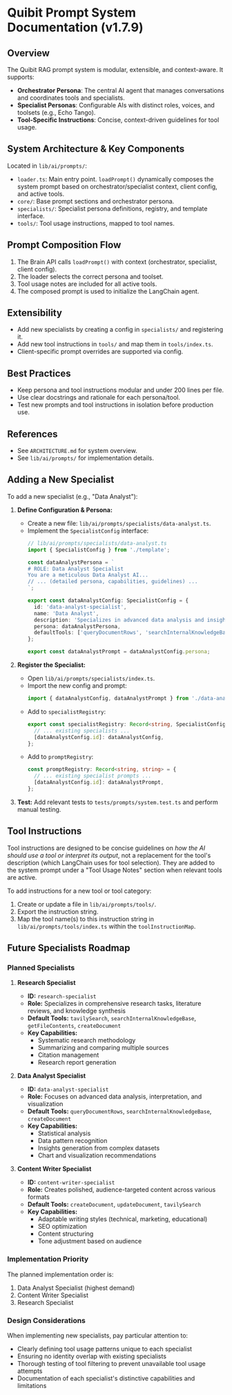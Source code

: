 # Quibit Prompt System Documentation (v1.7.9)

## Overview

The Quibit RAG prompt system is modular, extensible, and context-aware. It supports:
- **Orchestrator Persona**: The central AI agent that manages conversations and coordinates tools and specialists.
- **Specialist Personas**: Configurable AIs with distinct roles, voices, and toolsets (e.g., Echo Tango).
- **Tool-Specific Instructions**: Concise, context-driven guidelines for tool usage.

## System Architecture & Key Components

Located in `lib/ai/prompts/`:
- `loader.ts`: Main entry point. `loadPrompt()` dynamically composes the system prompt based on orchestrator/specialist context, client config, and active tools.
- `core/`: Base prompt sections and orchestrator persona.
- `specialists/`: Specialist persona definitions, registry, and template interface.
- `tools/`: Tool usage instructions, mapped to tool names.

## Prompt Composition Flow

1. The Brain API calls `loadPrompt()` with context (orchestrator, specialist, client config).
2. The loader selects the correct persona and toolset.
3. Tool usage notes are included for all active tools.
4. The composed prompt is used to initialize the LangChain agent.

## Extensibility
- Add new specialists by creating a config in `specialists/` and registering it.
- Add new tool instructions in `tools/` and map them in `tools/index.ts`.
- Client-specific prompt overrides are supported via config.

## Best Practices
- Keep persona and tool instructions modular and under 200 lines per file.
- Use clear docstrings and rationale for each persona/tool.
- Test new prompts and tool instructions in isolation before production use.

## References
- See `ARCHITECTURE.md` for system overview.
- See `lib/ai/prompts/` for implementation details.

## Adding a New Specialist

To add a new specialist (e.g., "Data Analyst"):

1.  **Define Configuration & Persona:**
    * Create a new file: `lib/ai/prompts/specialists/data-analyst.ts`.
    * Implement the `SpecialistConfig` interface:
        ```typescript
        // lib/ai/prompts/specialists/data-analyst.ts
        import { SpecialistConfig } from './template';

        const dataAnalystPersona = `
        # ROLE: Data Analyst Specialist
        You are a meticulous Data Analyst AI...
        // ... (detailed persona, capabilities, guidelines) ...
        `;

        export const dataAnalystConfig: SpecialistConfig = {
          id: 'data-analyst-specialist',
          name: 'Data Analyst',
          description: 'Specializes in advanced data analysis and insights.',
          persona: dataAnalystPersona,
          defaultTools: ['queryDocumentRows', 'searchInternalKnowledgeBase', /* other relevant tools */]
        };

        export const dataAnalystPrompt = dataAnalystConfig.persona;
        ```

2.  **Register the Specialist:**
    * Open `lib/ai/prompts/specialists/index.ts`.
    * Import the new config and prompt:
        ```typescript
        import { dataAnalystConfig, dataAnalystPrompt } from './data-analyst';
        ```
    * Add to `specialistRegistry`:
        ```typescript
        export const specialistRegistry: Record<string, SpecialistConfig> = {
          // ... existing specialists ...
          [dataAnalystConfig.id]: dataAnalystConfig,
        };
        ```
    * Add to `promptRegistry`:
        ```typescript
        const promptRegistry: Record<string, string> = {
          // ... existing specialist prompts ...
          [dataAnalystConfig.id]: dataAnalystPrompt,
        };
        ```

3.  **Test:** Add relevant tests to `tests/prompts/system.test.ts` and perform manual testing.

## Tool Instructions
Tool instructions are designed to be concise guidelines on *how the AI should use a tool or interpret its output*, not a replacement for the tool's description (which LangChain uses for tool selection). They are added to the system prompt under a "Tool Usage Notes" section when relevant tools are active.

To add instructions for a new tool or tool category:
1. Create or update a file in `lib/ai/prompts/tools/`.
2. Export the instruction string.
3. Map the tool name(s) to this instruction string in `lib/ai/prompts/tools/index.ts` within the `toolInstructionMap`.

## Future Specialists Roadmap

### Planned Specialists

1. **Research Specialist**
   - **ID:** `research-specialist`
   - **Role:** Specializes in comprehensive research tasks, literature reviews, and knowledge synthesis
   - **Default Tools:** `tavilySearch`, `searchInternalKnowledgeBase`, `getFileContents`, `createDocument`
   - **Key Capabilities:**
     - Systematic research methodology
     - Summarizing and comparing multiple sources
     - Citation management
     - Research report generation

2. **Data Analyst Specialist**
   - **ID:** `data-analyst-specialist`
   - **Role:** Focuses on advanced data analysis, interpretation, and visualization
   - **Default Tools:** `queryDocumentRows`, `searchInternalKnowledgeBase`, `createDocument`
   - **Key Capabilities:**
     - Statistical analysis
     - Data pattern recognition
     - Insights generation from complex datasets
     - Chart and visualization recommendations

3. **Content Writer Specialist**
   - **ID:** `content-writer-specialist`
   - **Role:** Creates polished, audience-targeted content across various formats
   - **Default Tools:** `createDocument`, `updateDocument`, `tavilySearch`
   - **Key Capabilities:**
     - Adaptable writing styles (technical, marketing, educational)
     - SEO optimization
     - Content structuring
     - Tone adjustment based on audience

### Implementation Priority

The planned implementation order is:
1. Data Analyst Specialist (highest demand)
2. Content Writer Specialist
3. Research Specialist

### Design Considerations

When implementing new specialists, pay particular attention to:
- Clearly defining tool usage patterns unique to each specialist
- Ensuring no identity overlap with existing specialists
- Thorough testing of tool filtering to prevent unavailable tool usage attempts
- Documentation of each specialist's distinctive capabilities and limitations 